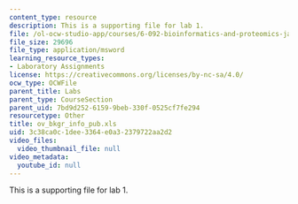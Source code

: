 ```yaml
---
content_type: resource
description: This is a supporting file for lab 1.
file: /ol-ocw-studio-app/courses/6-092-bioinformatics-and-proteomics-january-iap-2005/3c38ca0c1dee3364e0a32379722aa2d2_ov_bkgr_info_pub.xls
file_size: 29696
file_type: application/msword
learning_resource_types:
- Laboratory Assignments
license: https://creativecommons.org/licenses/by-nc-sa/4.0/
ocw_type: OCWFile
parent_title: Labs
parent_type: CourseSection
parent_uid: 7bd9d252-6159-9beb-330f-0525cf7fe294
resourcetype: Other
title: ov_bkgr_info_pub.xls
uid: 3c38ca0c-1dee-3364-e0a3-2379722aa2d2
video_files:
  video_thumbnail_file: null
video_metadata:
  youtube_id: null
---
```

This is a supporting file for lab 1.